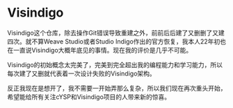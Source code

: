 # Visindigo

Visindigo这个仓库，除去操作Git错误导致重建之外，前前后后建了又删删了又建四次。就不算Weave Studio或者Studio Indigo作出的官方恢复，我本人22年初也在一直说Visindigo大概年底见的事情。现在我的评价是几乎不可能。

Visindigo的初始概念太完美了，完美到完全超出我的编程能力和学习能力，所以每次建了又删就代表着一次设计失败的Visindigo架构。

反正我现在是想开了，我不需要一开始弄那么复杂，所以我们现在再次重头开始，希望能给所有关注cYSP和Visindigo项目的人带来新的惊喜。